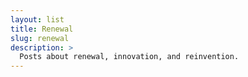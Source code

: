 ```yaml
---
layout: list
title: Renewal
slug: renewal
description: >
  Posts about renewal, innovation, and reinvention.
---
```

